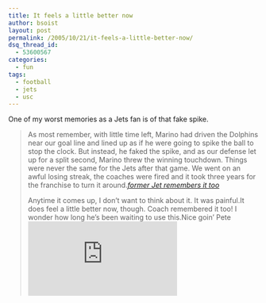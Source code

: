 ```yaml
---
title: It feels a little better now
author: bsoist
layout: post
permalink: /2005/10/21/it-feels-a-little-better-now/
dsq_thread_id:
  - 53600567
categories:
  - fun
tags:
  - football
  - jets
  - usc
---
```

One of my worst memories as a Jets fan is of that fake spike.  


> As most remember, with little time left, Marino had driven the Dolphins near our goal line and lined up as if he were going to spike the ball to stop the clock. But instead, he faked the spike, and as our defense let up for a split second, Marino threw the winning touchdown. Things were never the same for the Jets after that game. We went on an awful losing streak, the coaches were fired and it took three years for the franchise to turn it around.<cite><a href="http://www.nfl.com/news/story/8710544">former Jet remembers it too</a></cite></p>
Anytime it comes up, I don&#8217;t want to think about it. It was painful.It does feel a little better now, though. Coach remembered it too! I wonder how long he&#8217;s been waiting to use this.Nice goin&#8217; Pete![NPR : USC Win Tops Frantic Football Weekend][1]

 [1]: http://www.npr.org/templates/story/story.php?storyId=4961287
